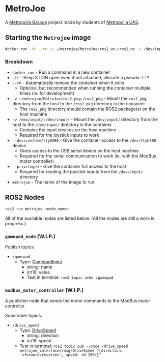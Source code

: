 # MetroJoe

A [Metropolia Garage](https://www.metropolia.fi/fi/tutkimus-kehitys-ja-innovaatiot/yhteistyoalustat/garage) project made by students of [Metropolia UAS](https://www.metropolia.fi/fi).

## Starting the `Metrojoe` image

```bash
docker run -it --rm -v ~/metrojoe/MetroJoe/ros2_ws:/ros2_ws -v /dev/input/:/dev/input/ --privileged metrojoe
```

### Breakdown

- `docker run` - Run a command in a new container
- `-it` - Keep STDIN open even if not attached, allocate a pseudo-TTY
- `--rm` - Automatically remove the container when it exits
  - Optional, but recommended when running the container multiple times (ie. for development)
- `-v ~/metrojoe/MetroJoe/ros2_pkg:/ros2_pkg` - Mount the `ros2_pkg` directory from the host to the `/ros2_pkg` directory in the container
  - The `ros2_pkg` directory should contain the ROS2 package(s) on the host machine
- `-v /dev/input/:/dev/input/` - Mount the `/dev/input/` directory from the host to the `/dev/input/` directory in the container
  - Contains the input devices on the host machine
  - Required for the joystick inputs to work
- `--device=/dev/ttyUSB0` - Give the container access to the `/dev/ttyUSB0` device
  - Gives access to the USB serial device on the host machine
  - Required for the serial communication to work (ie. with the ModBus motor controller)
- `--privileged` - Give the container full access to the host
  - Required for reading the joystick inputs from the `/dev/input/` directory
- `metrojoe` - The name of the image to run

## ROS2 Nodes

```bash
ros2 run metrojoe <node_name>
```

All of the available nodes are listed below.
(All the nodes are still a work in progress.)

### `gamepad_node` (W.I.P.)

Publish topics:

- `/gamepad`
  - Type: [GamepadInput](ros2_ws/src/metrojoe_interfaces/msg/GamepadInput.msg)
    - string: name
    - int16: value
    - Test in terminal: `ros2 topic echo /gamepad`

### `modbus_motor_controller` (W.I.P.)

A publisher node that sends the motor commands to the ModBus motor controller.

Subscriber topics:

- `/drive_speed`
  - Type: [DriveSpeed](ros2_ws/src/metrojoe_interfaces/msg/DriveSpeed.msg)
    - string: direction
    - int16: speed
  - Test in terminal: `ros2 topic pub --once /drive_speed metrojoe_interfaces/msg/DriveSpeed "{direction: '<forward/reverse>', speed: <0-255>}"`
